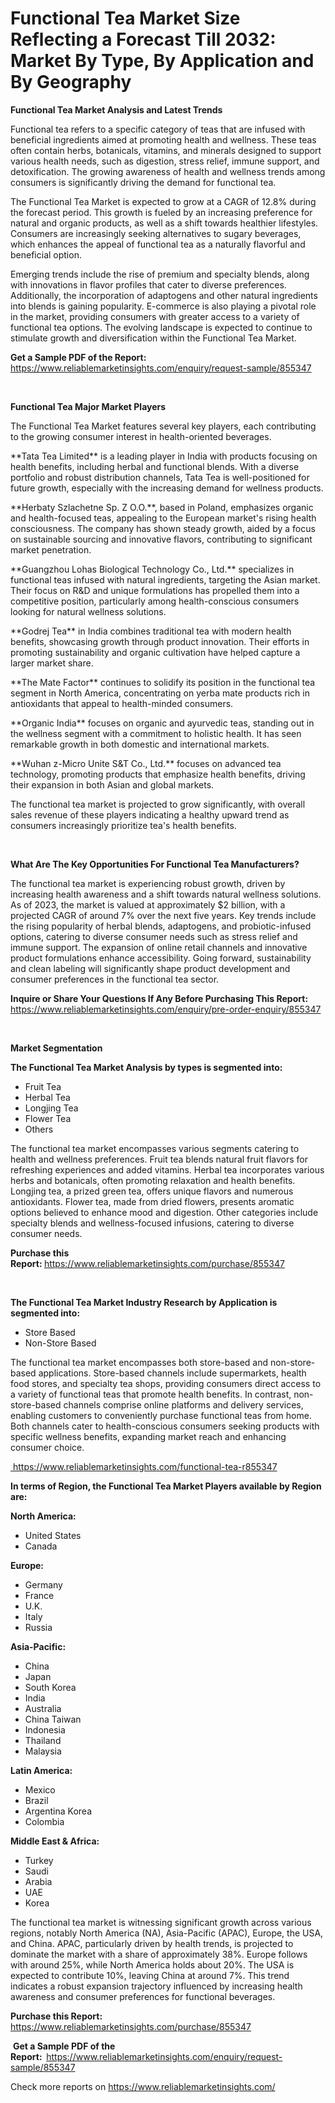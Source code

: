 <p><h1>Functional Tea Market Size Reflecting a Forecast Till 2032: Market By Type, By Application and By Geography</h1></p><p><strong>Functional Tea Market Analysis and Latest Trends</strong></p>
<p><p>Functional tea refers to a specific category of teas that are infused with beneficial ingredients aimed at promoting health and wellness. These teas often contain herbs, botanicals, vitamins, and minerals designed to support various health needs, such as digestion, stress relief, immune support, and detoxification. The growing awareness of health and wellness trends among consumers is significantly driving the demand for functional tea.</p><p>The Functional Tea Market is expected to grow at a CAGR of 12.8% during the forecast period. This growth is fueled by an increasing preference for natural and organic products, as well as a shift towards healthier lifestyles. Consumers are increasingly seeking alternatives to sugary beverages, which enhances the appeal of functional tea as a naturally flavorful and beneficial option. </p><p>Emerging trends include the rise of premium and specialty blends, along with innovations in flavor profiles that cater to diverse preferences. Additionally, the incorporation of adaptogens and other natural ingredients into blends is gaining popularity. E-commerce is also playing a pivotal role in the market, providing consumers with greater access to a variety of functional tea options. The evolving landscape is expected to continue to stimulate growth and diversification within the Functional Tea Market.</p></p>
<p><strong>Get a Sample PDF of the Report:&nbsp;</strong> <a href="https://www.reliablemarketinsights.com/enquiry/request-sample/855347?utm_campaign=2669&utm_medium=2&utm_source=Github&utm_content=ia&utm_term=07042025&utm_id=functional-tea">https://www.reliablemarketinsights.com/enquiry/request-sample/855347</a></p>
<p>&nbsp;</p>
<p><strong>Functional Tea Major Market Players</strong></p>
<p><p>The Functional Tea Market features several key players, each contributing to the growing consumer interest in health-oriented beverages. </p><p>**Tata Tea Limited** is a leading player in India with products focusing on health benefits, including herbal and functional blends. With a diverse portfolio and robust distribution channels, Tata Tea is well-positioned for future growth, especially with the increasing demand for wellness products.</p><p>**Herbaty Szlachetne Sp. Z O.O.**, based in Poland, emphasizes organic and health-focused teas, appealing to the European market's rising health consciousness. The company has shown steady growth, aided by a focus on sustainable sourcing and innovative flavors, contributing to significant market penetration.</p><p>**Guangzhou Lohas Biological Technology Co., Ltd.** specializes in functional teas infused with natural ingredients, targeting the Asian market. Their focus on R&D and unique formulations has propelled them into a competitive position, particularly among health-conscious consumers looking for natural wellness solutions.</p><p>**Godrej Tea** in India combines traditional tea with modern health benefits, showcasing growth through product innovation. Their efforts in promoting sustainability and organic cultivation have helped capture a larger market share.</p><p>**The Mate Factor** continues to solidify its position in the functional tea segment in North America, concentrating on yerba mate products rich in antioxidants that appeal to health-minded consumers.</p><p>**Organic India** focuses on organic and ayurvedic teas, standing out in the wellness segment with a commitment to holistic health. It has seen remarkable growth in both domestic and international markets.</p><p>**Wuhan z-Micro Unite S&T Co., Ltd.** focuses on advanced tea technology, promoting products that emphasize health benefits, driving their expansion in both Asian and global markets.</p><p>The functional tea market is projected to grow significantly, with overall sales revenue of these players indicating a healthy upward trend as consumers increasingly prioritize tea's health benefits.</p></p>
<p>&nbsp;</p>
<p><strong>What Are The Key Opportunities For Functional Tea Manufacturers?</strong></p>
<p><p>The functional tea market is experiencing robust growth, driven by increasing health awareness and a shift towards natural wellness solutions. As of 2023, the market is valued at approximately $2 billion, with a projected CAGR of around 7% over the next five years. Key trends include the rising popularity of herbal blends, adaptogens, and probiotic-infused options, catering to diverse consumer needs such as stress relief and immune support. The expansion of online retail channels and innovative product formulations enhance accessibility. Going forward, sustainability and clean labeling will significantly shape product development and consumer preferences in the functional tea sector.</p></p>
<p><strong>Inquire or Share Your Questions If Any Before Purchasing This Report:</strong> <a href="https://www.reliablemarketinsights.com/enquiry/pre-order-enquiry/855347?utm_campaign=2669&utm_medium=2&utm_source=Github&utm_content=ia&utm_term=07042025&utm_id=functional-tea">https://www.reliablemarketinsights.com/enquiry/pre-order-enquiry/855347</a></p>
<p>&nbsp;</p>
<p><strong>Market Segmentation</strong></p>
<p><strong>The Functional Tea Market Analysis by types is segmented into:</strong></p>
<p><ul><li>Fruit Tea</li><li>Herbal Tea</li><li>Longjing Tea</li><li>Flower Tea</li><li>Others</li></ul></p>
<p><p>The functional tea market encompasses various segments catering to health and wellness preferences. Fruit tea blends natural fruit flavors for refreshing experiences and added vitamins. Herbal tea incorporates various herbs and botanicals, often promoting relaxation and health benefits. Longjing tea, a prized green tea, offers unique flavors and numerous antioxidants. Flower tea, made from dried flowers, presents aromatic options believed to enhance mood and digestion. Other categories include specialty blends and wellness-focused infusions, catering to diverse consumer needs.</p></p>
<p><strong>Purchase this Report:&nbsp;</strong><a href="https://www.reliablemarketinsights.com/purchase/855347?utm_campaign=2669&utm_medium=2&utm_source=Github&utm_content=ia&utm_term=07042025&utm_id=functional-tea">https://www.reliablemarketinsights.com/purchase/855347</a></p>
<p>&nbsp;</p>
<p><strong>The Functional Tea Market Industry Research by Application is segmented into:</strong></p>
<p><ul><li>Store Based</li><li>Non-Store Based</li></ul></p>
<p><p>The functional tea market encompasses both store-based and non-store-based applications. Store-based channels include supermarkets, health food stores, and specialty tea shops, providing consumers direct access to a variety of functional teas that promote health benefits. In contrast, non-store-based channels comprise online platforms and delivery services, enabling customers to conveniently purchase functional teas from home. Both channels cater to health-conscious consumers seeking products with specific wellness benefits, expanding market reach and enhancing consumer choice.</p></p>
<p><a href="https://www.reliablemarketinsights.com/functional-tea-r855347?utm_campaign=2669&utm_medium=2&utm_source=Github&utm_content=ia&utm_term=07042025&utm_id=functional-tea">&nbsp;https://www.reliablemarketinsights.com/functional-tea-r855347</a></p>
<p><strong>In terms of Region, the Functional Tea Market Players available by Region are:</strong></p>
<p>
    <p> <strong> North America: </strong>
        <ul>
            <li>United States</li>
            <li>Canada</li>
        </ul>
        </p> 
    <p> <strong> Europe: </strong>
        <ul>
            <li>Germany</li>
            <li>France</li>
            <li>U.K.</li>
            <li>Italy</li>
            <li>Russia</li>
        </ul>
        </p> 
    <p> <strong> Asia-Pacific: </strong>
        <ul>
            <li>China</li>
            <li>Japan</li>
            <li>South Korea</li>
            <li>India</li>
            <li>Australia</li>
            <li>China Taiwan</li>
            <li>Indonesia</li>
            <li>Thailand</li>
            <li>Malaysia</li>
        </ul>
        </p> 
    <p> <strong> Latin America: </strong>
        <ul>
            <li>Mexico</li>
            <li>Brazil</li>
            <li>Argentina Korea</li>
            <li>Colombia</li>
        </ul>
        </p> 
    <p> <strong> Middle East & Africa: </strong>
        <ul>
            <li>Turkey</li>
            <li>Saudi</li>
            <li>Arabia</li>
            <li>UAE</li>
            <li>Korea</li>
        </ul>
    </p>
    </p>
<p><p>The functional tea market is witnessing significant growth across various regions, notably North America (NA), Asia-Pacific (APAC), Europe, the USA, and China. APAC, particularly driven by health trends, is projected to dominate the market with a share of approximately 38%. Europe follows with around 25%, while North America holds about 20%. The USA is expected to contribute 10%, leaving China at around 7%. This trend indicates a robust expansion trajectory influenced by increasing health awareness and consumer preferences for functional beverages.</p></p>
<p><strong>Purchase this Report: </strong><a href="https://www.reliablemarketinsights.com/purchase/855347?utm_campaign=2669&utm_medium=2&utm_source=Github&utm_content=ia&utm_term=07042025&utm_id=functional-tea">https://www.reliablemarketinsights.com/purchase/855347</a></p>
<p>&nbsp;<strong>Get a Sample PDF of the Report:&nbsp;&nbsp;</strong><a href="https://www.reliablemarketinsights.com/enquiry/request-sample/855347?utm_campaign=2669&utm_medium=2&utm_source=Github&utm_content=ia&utm_term=07042025&utm_id=functional-tea">https://www.reliablemarketinsights.com/enquiry/request-sample/855347</a></p>
<p><strong></strong></p>
<p>Check more reports on <a href="https://www.reliablemarketinsights.com/?utm_campaign=2669&utm_medium=2&utm_source=Github&utm_content=ia&utm_term=07042025&utm_id=functional-tea">https://www.reliablemarketinsights.com/</a></p>